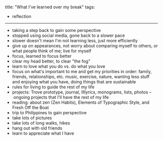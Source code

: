 title: "What I've learned over my break"
tags:
- reflection
---

- taking a step back to gain some perspective
- stopped using social media, gone back to a slower pace
- slower doesn't mean I'm not learning less, just more efficiently
- give up on appearances, not worry about comparing myself to others, or what people think of me; live for myself
- focus, learned to focus better
- clear my head better, to clear "the fog"
- learn to love what you do vs. do what you love
- focus on what's important to me and get my priorities in order: family, friends, relationships, etc. music, exercise, nature, wanting less stuff and enjoying what you have, doing things that are sustainable
- rules for living to guide the rest of my life
- projects: Trove prototype, journal, llllyrics, monograms, lists, photos – ongoing projects that I'll have the rest of my life
- reading: about zen (Zen Habits), Elements of Typographic Style, and Fresh Off the Boat
- trip to Philippines to gain perspective
- take lots of pictures
- take lots of long walks, hikes
- hang out with old friends
- learn to appreciate what I have
